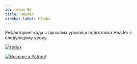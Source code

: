 ```yaml
---
id: redux-03
title: Header
sidebar_label: Header
---
```


Рефакторинг кода с прошлых уроков и подготовка Header к следующему уроку.

[![redux](/img/redux/03.gif)](https://youtu.be/ycNdEtBMooA)

[![Become a Patron!](/img/logo/patreon.jpg)](https://www.patreon.com/bePatron?u=31769291)
